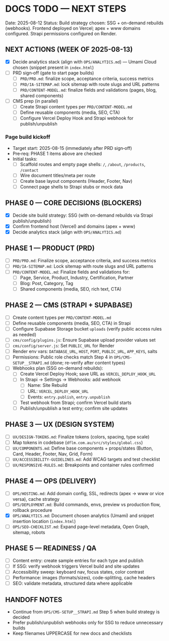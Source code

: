 # DOCS TODO — NEXT STEPS

Date: 2025-08-12
Status: Build strategy chosen: SSG + on-demand rebuilds (webhooks). Frontend deployed on Vercel; apex + www domains configured. Strapi permissions configured on Render.

## NEXT ACTIONS (WEEK OF 2025-08-13)
- [x] Decide analytics stack (align with `OPS/ANALYTICS.md`) — Umami Cloud chosen (snippet present in `index.html`)
- [ ] PRD sign‑off (gate to start page builds)
  - [ ] `PRD/PRD.md`: finalize scope, acceptance criteria, success metrics
  - [ ] `PRD/IA-SITEMAP.md`: lock sitemap with route slugs and URL patterns
  - [ ] `PRD/CONTENT-MODEL.md`: finalize fields and validations (pages, blog, shared components)
- [ ] CMS prep (in parallel)
  - [ ] Create Strapi content types per `PRD/CONTENT-MODEL.md`
  - [ ] Define reusable components (media, SEO, CTA)
  - [ ] Configure Vercel Deploy Hook and Strapi webhook for publish/unpublish

### Page build kickoff
- Target start: 2025-08-15 (immediately after PRD sign‑off)
- Pre‑req: PHASE 1 items above are checked
- Initial tasks:
  - [ ] Scaffold routes and empty page shells: `/`, `/about`, `/products`, `/contact`
  - [ ] Wire document titles/meta per route
  - [ ] Create base layout components (Header, Footer, Nav)
  - [ ] Connect page shells to Strapi stubs or mock data

## PHASE 0 — CORE DECISIONS (BLOCKERS)
- [x] Decide site build strategy: SSG (with on-demand rebuilds via Strapi publish/unpublish)
- [x] Confirm frontend host (Vercel) and domains (apex + www)
- [x] Decide analytics stack (align with `OPS/ANALYTICS.md`)

## PHASE 1 — PRODUCT (PRD)
- [ ] `PRD/PRD.md`: Finalize scope, acceptance criteria, and success metrics
- [ ] `PRD/IA-SITEMAP.md`: Lock sitemap with route slugs and URL patterns
- [ ] `PRD/CONTENT-MODEL.md`: Finalize fields and validations for:
  - [ ] Page, Service, Product, Industry, Certification, Partner
  - [ ] Blog: Post, Category, Tag
  - [ ] Shared components (media, SEO, rich text, CTA)

## PHASE 2 — CMS (STRAPI + SUPABASE)
- [ ] Create content types per `PRD/CONTENT-MODEL.md`
- [ ] Define reusable components (media, SEO, CTA) in Strapi
- [ ] Configure Supabase Storage bucket `uploads` (verify public access rules as needed)
- [ ] `cms/config/plugins.js`: Ensure Supabase upload provider values set
- [ ] `cms/config/server.js`: Set `PUBLIC_URL` for Render
- [ ] Render env vars: `DATABASE_URL`, `HOST`, `PORT`, `PUBLIC_URL`, `APP_KEYS`, salts
- [ ] Permissions: Public role checks match Step 4 in `OPS/CMS-SETUP__STRAPI.md` (done; re-verify after content types)
- [ ] Webhooks plan (SSG on-demand rebuilds):
  - [ ] Create Vercel Deploy Hook; save URL as `VERCEL_DEPLOY_HOOK_URL`
  - [ ] In Strapi → Settings → Webhooks: add webhook
    - [ ] Name: Site Rebuild
    - [ ] URL: `VERCEL_DEPLOY_HOOK_URL`
    - [ ] Events: `entry.publish`, `entry.unpublish`
  - [ ] Test webhook from Strapi; confirm Vercel build starts
  - [ ] Publish/unpublish a test entry; confirm site updates

## PHASE 3 — UX (DESIGN SYSTEM)
- [ ] `UX/DESIGN-TOKENS.md`: Finalize tokens (colors, spacing, type scale)
- [ ] Map tokens in codebase (`dflm.com.au/src/styles/global.css`)
- [ ] `UX/COMPONENTS.md`: Define base components + props/states (Button, Card, Header, Footer, Nav, Grid, Form)
- [ ] `UX/ACCESSIBILITY-GUIDELINES.md`: Add WCAG targets and test checklist
- [ ] `UX/RESPONSIVE-RULES.md`: Breakpoints and container rules confirmed

## PHASE 4 — OPS (DELIVERY)
- [ ] `OPS/HOSTING.md`: Add domain config, SSL, redirects (apex → www or vice versa), cache strategy
- [ ] `OPS/DEPLOYMENT.md`: Build commands, envs, preview vs production flow, rollback procedure
- [x] `OPS/ANALYTICS.md`: Document chosen analytics (Umami) and snippet insertion location (`index.html`)
- [ ] `OPS/SEO-CHECKLIST.md`: Expand page-level metadata, Open Graph, sitemap, robots

## PHASE 5 — READINESS / QA
- [ ] Content entry: create sample entries for each type and publish
- [ ] If SSG: verify webhook triggers Vercel build and site updates
- [ ] Accessibility sweep: keyboard nav, focus states, color contrast
- [ ] Performance: images (formats/sizes), code-splitting, cache headers
- [ ] SEO: validate metadata, structured data where applicable

## HANDOFF NOTES
- Continue from `OPS/CMS-SETUP__STRAPI.md` Step 5 when build strategy is decided
- Prefer publish/unpublish webhooks only for SSG to reduce unnecessary builds
- Keep filenames UPPERCASE for new docs and checklists 